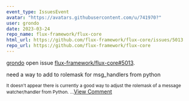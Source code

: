 ```yaml
---
event_type: IssuesEvent
avatar: "https://avatars.githubusercontent.com/u/741970?"
user: grondo
date: 2023-03-24
repo_name: flux-framework/flux-core
html_url: https://github.com/flux-framework/flux-core/issues/5013
repo_url: https://github.com/flux-framework/flux-core
---
```


<a href='https://github.com/grondo' target='_blank'>grondo</a> open issue <a href='https://github.com/flux-framework/flux-core/issues/5013' target='_blank'>flux-framework/flux-core#5013</a>.

<p>need a way to add to rolemask for msg_handlers from python</p><small>It doesn't appear there is currently a good way to adjust the rolemask of a message watcher/handler from Python....</small><a href='https://github.com/flux-framework/flux-core/issues/5013' target='_blank'>View Comment</a>